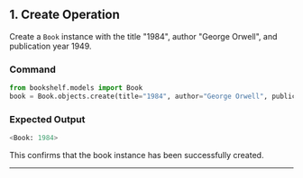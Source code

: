 ## 1. Create Operation
Create a `Book` instance with the title "1984", author "George Orwell", and publication year 1949.

### Command
```python
from bookshelf.models import Book
book = Book.objects.create(title="1984", author="George Orwell", publication_year=1949)
```

### Expected Output
```python
<Book: 1984>
```
This confirms that the book instance has been successfully created.

---
